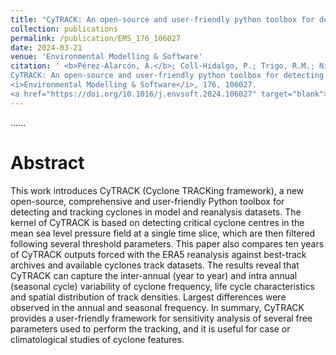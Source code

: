 ```yaml
---
title: "CyTRACK: An open-source and user-friendly python toolbox for detecting and tracking cyclones"
collection: publications
permalink: /publication/EMS_176_106027
date: 2024-03-21
venue: 'Environmental Modelling & Software'
citation: ' <b>Pérez-Alarcón, A.</b>; Coll-Hidalgo, P.; Trigo, R.M.; Nieto, R.; Gimeno, L. (2024).
CyTRACK: An open-source and user-friendly python toolbox for detecting and tracking cyclones. 
<i>Environmental Modelling & Software</i>, 176, 106027. 
<a href="https://doi.org/10.1016/j.envsoft.2024.106027" target="blank">https://doi.org/10.1016/j.envsoft.2024.106027</a>'
---
```


......  

# Abstract

This work introduces CyTRACK (Cyclone TRACKing framework), a new open-source, comprehensive and user-friendly Python
toolbox for detecting and tracking cyclones in model and reanalysis datasets. The kernel of CyTRACK is based on detecting 
critical cyclone centres in the mean sea level pressure field at a single time slice, which are then filtered following
several threshold parameters. This paper also compares ten years of CyTRACK outputs forced with the ERA5 reanalysis against
best-track archives and available cyclones track datasets. The results reveal that CyTRACK can capture the inter-annual
(year to year) and intra annual (seasonal cycle) variability of cyclone frequency, life cycle characteristics and spatial 
distribution of track densities. Largest differences were observed in the annual and seasonal frequency. In summary, 
CyTRACK provides a user-friendly framework for sensitivity analysis of several free parameters used to perform the tracking,
and it is useful for case or climatological studies of cyclone features.
